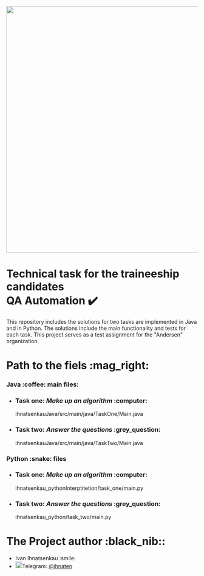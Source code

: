 <img src="https://media.licdn.com/dms/image/v2/D4E22AQE-4a1QG4o4oA/feedshare-shrink_800/B4EZaH7WRhHIAo-/0/1746037205080?e=2147483647&v=beta&t=EGJIduXPBJsrYNN4pJdrcuKxZRV4rTSeRTCxw8rFtII"  width="650" />

# Technical task for the traineeship candidates <br> QA Automation :heavy_check_mark:

This repository includes the solutions for two tasks are implemented in Java and in Python. The solutions include the main functionality and tests for each task.
This project serves as a test assignment for the "Andersen" organization.



<h1>Path to the fiels :mag_right:</h1>
<h3>Java :coffee: main files:</h3>
<ul>
	<li><h3>Task one: <em>Make up an algorithm</em> :computer:</h3>
	<p>ihnatsenkauJava/src/main/java/TaskOne/Main.java</p></li>
	<li><h3>Task two: <em>Answer the questions</em> :grey_question:</h3>
	<p>ihnatsenkauJava/src/main/java/TaskTwo/Main.java</p></li>
</ul>
<h3>Python :snake: files</h3>
<ul>
	<li><h3>Task one: <em>Make up an algorithm</em> :computer:</h3>
	<p>ihnatsenkau_pythonInterptitetion/task_one/main.py</p></li>
	<li><h3>Task two: <em>Answer the questions</em> :grey_question:</h3>
	<p>ihnatsenkau_python/task_two/main.py</p></li>
</ul>
<h1>The Project author :black_nib::</h1>
  <ul>
  <li>Ivan Ihnatsenkau :smile:</li>
  <li><img src="https://upload.wikimedia.org/wikipedia/commons/thumb/8/83/Telegram_2019_Logo.svg/800px-Telegram_2019_Logo.svg.png", width=18 />Telegram: <a href="https://t.me/ihnatsen" target="_blank">  @ihnaten</a></li>
</ul>  
